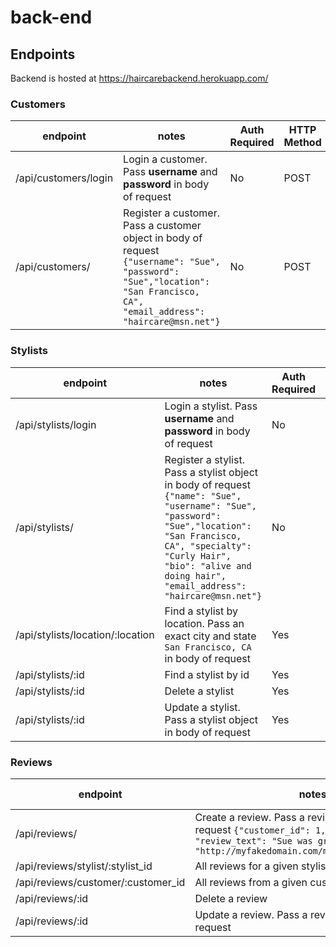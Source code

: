 # back-end

## Endpoints
Backend is hosted at https://haircarebackend.herokuapp.com/

### Customers
|endpoint|notes|Auth Required|HTTP Method|
| -|-|-|-|
|/api/customers/login|Login a customer. Pass **username** and **password** in body of request|No|POST|
|/api/customers/|Register a customer. Pass a customer object in body of request `{"username": "Sue", "password": "Sue","location": "San Francisco, CA", "email_address": "haircare@msn.net"}`|No|POST|


### Stylists
|endpoint|notes|Auth Required|HTTP Method|
| -|-|-|-|
|/api/stylists/login|Login a stylist. Pass **username** and **password** in body of request|No|POST|
|/api/stylists/|Register a stylist. Pass a stylist object in body of request `{"name": "Sue", "username": "Sue", "password": "Sue","location": "San Francisco, CA", "specialty": "Curly Hair", "bio": "alive and doing hair", "email_address": "haircare@msn.net"}`|No|POST|
|/api/stylists/location/:location|Find a stylist by location. Pass an exact city and state `San Francisco, CA` in body of request|Yes|GET|
|/api/stylists/:id|Find a stylist by id|Yes|GET|
|/api/stylists/:id|Delete a stylist|Yes|DELETE|
|/api/stylists/:id|Update a stylist. Pass a stylist object in body of request|Yes|PUT|

### Reviews
|endpoint|notes|Auth Required|HTTP Method|
| -|-|-|-|
|/api/reviews/|Create a review. Pass a review object in body of request `{"customer_id": 1, "stylist_id": 1, "review_text": "Sue was great","photos": "http://myfakedomain.com/myfakeimageurl.jpeg"}`|Yes|POST|
|/api/reviews/stylist/:stylist_id|All reviews for a given stylist. |Yes|GET|
|/api/reviews/customer/:customer_id|All reviews from a given customer|Yes|GET|
|/api/reviews/:id|Delete a review|Yes|DELETE|
|/api/reviews/:id|Update a review. Pass a review object in body of request|Yes|PUT|
